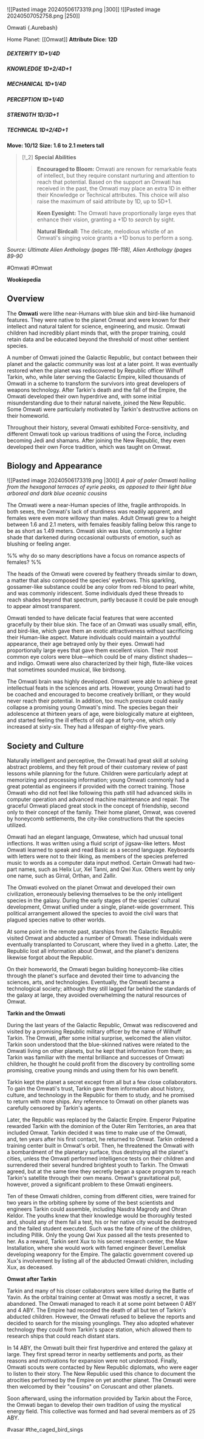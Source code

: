 ![[Pasted image 20240506173319.png |300]] ![[Pasted image 20240507052758.png |250]]

Omwati {.Aurebash}

Home Planet: [[Omwat]]
**Attribute Dice: 12D**
##### DEXTERITY 1D+1/4D
##### KNOWLEDGE 1D+2/4D+1
##### MECHANICAL 1D+1/4D
##### PERCEPTION 1D+1/4D
##### STRENGTH 1D/3D+1
##### TECHNICAL 1D+2/4D+1
**Move: 10/12**
**Size: 1.6 to 2.1 meters tall**

> [!_2] 
> **Special Abilities**
> > **Encouraged to Bloom:** Omwati are renown for remarkable feats of intellect, but they require constant nurturing and attention to reach that potential. Based on the support an Omwati has received in the past, the Omwati may place an extra 1D in either their Knowledge or Technical attributes. This choice will also raise the maximum of said attribute by 1D, up to 5D+1. 
> 
> >**Keen Eyesight:** The Omwati have proportionally large eyes that enhance their vision, granting a +1D to *search* by sight.
> 
> >**Natural Birdcall:** The delicate, melodious whistle of an Omwati's singing voice grants a +1D bonus to perform a song.
> 

*Source: Ultimate Alien Anthology (pages 116-118), Alien Anthology (pages 89-90*

#Omwati #Omwat 

**Wookiepedia**

## Overview

The **Omwati** were lithe near-Humans with blue skin and  bird-like humanoid features. They were native to the planet Omwat and were known for their intellect and natural talent for science, engineering, and music. Omwati children had incredibly pliant minds that, with the proper training, could retain data and be educated beyond the threshold of most other sentient species.

A number of Omwati joined the Galactic Republic, but contact between their planet and the galactic community was lost at a later point. It was eventually restored when the planet was rediscovered by Republic officer Wilhuff Tarkin, who, while later serving the Galactic Empire, killed thousands of Omwati in a scheme to transform the survivors into great developers of weapons technology. After Tarkin's death and the fall of the Empire, the Omwati developed their own hyperdrive and, with some initial misunderstanding due to their natural naivete, joined the New Republic. Some Omwati were particularly motivated by Tarkin's destructive actions on their homeworld.

Throughout their history, several Omwati exhibited Force-sensitivity, and different Omwati took up various traditions of using the Force, including becoming Jedi and shamans. After joining the New Republic, they even developed their own Force tradition, which was taught on Omwat.

## Biology and Appearance

![[Pasted image 20240506173319.png |300]]
*A pair of paler Omwati hailing from the hexagonal terraces of eyrie peaks, as opposed to their light blue arboreal and dark blue oceanic cousins*

The Omwati were a near-Human species of lithe, fragile anthropoids. In both sexes, the Omwati's lack of sturdiness was readily apparent, and females were even more willowy than males. Adult Omwati grew to a height between 1.6 and 2.1 meters, with females feasibly falling below this range to be as short as 1.49 meters. Omwati skin was blue, commonly a lighter shade that darkened during occasional outbursts of emotion, such as blushing or feeling anger.

%% why do so many descriptions have a focus on romance aspects of females? %%

The heads of the Omwati were covered by feathery threads similar to down, a matter that also composed the species' eyebrows. This sparkling, gossamer-like substance could be any color from red-blond to pearl white, and was commonly iridescent. Some individuals dyed these threads to reach shades beyond that spectrum, partly because it could be pale enough to appear almost transparent.

Omwati tended to have delicate facial features that were accented gracefully by their blue skin. The face of an Omwati was usually small, elfin, and bird-like, which gave them an exotic attractiveness without sacrificing their Human-like aspect. Mature individuals could maintain a youthful appearance, their age betrayed only by their eyes. Omwati had proportionally large eyes that gave them excellent vision. Their most common eye colors were blue—which could be of many distinct shades—and indigo. Omwati were also characterized by their high, flute-like voices that sometimes sounded musical, like birdsong.

The Omwati brain was highly developed. Omwati were able to achieve great intellectual feats in the sciences and arts. However, young Omwati had to be coached and encouraged to become creatively brilliant, or they would never reach their potential. In addition, too much pressure could easily collapse a promising young Omwati's mind. The species began their adolescence at thirteen years of age, were biologically mature at eighteen, and started feeling the ill effects of old age at forty-one, which only increased at sixty-six. They had a lifespan of eighty-five years.

## Society and Culture

Naturally intelligent and perceptive, the Omwati had great skill at solving abstract problems, and they felt proud of their customary review of past lessons while planning for the future. Children were particularly adept at memorizing and processing information; young Omwati commonly had a great potential as engineers if provided with the correct training. Those Omwati who did not feel like following this path still had advanced skills in computer operation and advanced machine maintenance and repair. The graceful Omwati placed great stock in the concept of friendship, second only to their concept of the family. Their home planet, Omwat, was covered by honeycomb settlements, the city-like constructions that the species utilized.

Omwati had an elegant language, Omwatese, which had unusual tonal inflections. It was written using a fluid script of jigsaw-like letters. Most Omwati learned to speak and read Basic as a second language. Keyboards with letters were not to their liking, as members of the species preferred music to words as a computer data input method. Certain Omwati had two-part names, such as Helix Lur, Xel Tanni, and Qwi Xux. Others went by only one name, such as Girral, Orthan, and Zallir.

The Omwati evolved on the planet Omwat and developed their own civilization, erroneously believing themselves to be the only intelligent species in the galaxy. During the early stages of the species' cultural development, Omwat unified under a single, planet-wide government. This political arrangement allowed the species to avoid the civil wars that plagued species native to other worlds.

At some point in the remote past, starships from the Galactic Republic visited Omwat and abducted a number of Omwati. These individuals were eventually transplanted to Coruscant, where they lived in a ghetto. Later, the Republic lost all information about Omwat, and the planet's denizens likewise forgot about the Republic.

On their homeworld, the Omwati began building honeycomb-like cities through the planet's surface and devoted their time to advancing the sciences, arts, and technologies. Eventually, the Omwati became a technological society; although they still lagged far behind the standards of the galaxy at large, they avoided overwhelming the natural resources of Omwat.

**Tarkin and the Omwati**

During the last years of the Galactic Republic, Omwat was rediscovered and visited by a promising Republic military officer by the name of Wilhuff Tarkin. The Omwati, after some initial surprise, welcomed the alien visitor. Tarkin soon understood that the blue-skinned natives were related to the Omwati living on other planets, but he kept that information from them; as Tarkin was familiar with the mental brilliance and successes of Omwati children, he thought he could profit from the discovery by controlling some promising, creative young minds and using them for his own benefit.

Tarkin kept the planet a secret except from all but a few close collaborators. To gain the Omwati's trust, Tarkin gave them information about history, culture, and technology in the Republic for them to study, and he promised to return with more ships. Any reference to Omwati on other planets was carefully censored by Tarkin's agents.

Later, the Republic was replaced by the Galactic Empire. Emperor Palpatine rewarded Tarkin with the dominion of the Outer Rim Territories, an area that included Omwat. Tarkin decided it was time to make use of the Omwati, and, ten years after his first contact, he returned to Omwat. Tarkin ordered a training center built in Omwat's orbit. Then, he threatened the Omwati with a bombardment of the planetary surface, thus destroying all the planet's cities, unless the Omwati performed intelligence tests on their children and surrendered their several hundred brightest youth to Tarkin. The Omwati agreed, but at the same time they secretly began a space program to reach Tarkin's satellite through their own means. Omwat's gravitational pull, however, proved a significant problem to these Omwati engineers.

Ten of these Omwati children, coming from different cities, were trained for two years in the orbiting sphere by some of the best scientists and engineers Tarkin could assemble, including Nasdra Magrody and Ohran Keldor. The youths knew that their knowledge would be thoroughly tested and, should any of them fail a test, his or her native city would be destroyed and the failed student executed. Such was the fate of nine of the children, including Pillik. Only the young Qwi Xux passed all the tests presented to her. As a reward, Tarkin sent Xux to his secret research center, the Maw Installation, where she would work with famed engineer Bevel Lemelisk developing weaponry for the Empire. The galactic government covered up Xux's involvement by listing all of the abducted Omwati children, including Xux, as deceased.

**Omwat after Tarkin**

Tarkin and many of his closer collaborators were killed during the Battle of Yavin. As the orbital training center at Omwat was mostly a secret, it was abandoned. The Omwati managed to reach it at some point between 0 ABY and 4 ABY. The Empire had recorded the death of all but ten of Tarkin's abducted children. However, the Omwati refused to believe the reports and decided to search for the missing younglings. They also adopted whatever technology they could from Tarkin's space station, which allowed them to research ships that could reach distant stars.

In 14 ABY, the Omwati built their first hyperdrive and entered the galaxy at large. They first spread terror in nearby settlements and ports, as their reasons and motivations for expansion were not understood. Finally, Omwati scouts were contacted by New Republic diplomats, who were eager to listen to their story. The New Republic used this chance to document the atrocities performed by the Empire on yet another planet. The Omwati were then welcomed by their "cousins" on Coruscant and other planets.

Soon afterward, using the information provided by Tarkin about the Force, the Omwati began to develop their own tradition of using the mystical energy field. This collective was formed and had several members as of 25 ABY.

#vasar #the_caged_bird_sings